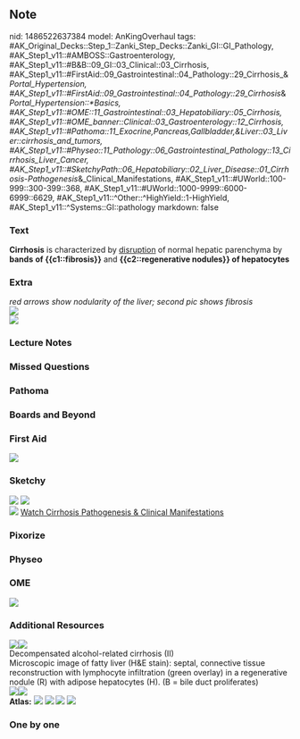 ## Note
nid: 1486522637384
model: AnKingOverhaul
tags: #AK_Original_Decks::Step_1::Zanki_Step_Decks::Zanki_GI::GI_Pathology, #AK_Step1_v11::#AMBOSS::Gastroenterology, #AK_Step1_v11::#B&B::09_GI::03_Clinical::03_Cirrhosis, #AK_Step1_v11::#FirstAid::09_Gastrointestinal::04_Pathology::29_Cirrhosis_&_Portal_Hypertension, #AK_Step1_v11::#FirstAid::09_Gastrointestinal::04_Pathology::29_Cirrhosis_&_Portal_Hypertension::*Basics, #AK_Step1_v11::#OME::11_Gastrointestinal::03_Hepatobiliary::05_Cirrhosis, #AK_Step1_v11::#OME_banner::Clinical::03_Gastroenterology::12_Cirrhosis, #AK_Step1_v11::#Pathoma::11_Exocrine,Pancreas,Gallbladder,&Liver::03_Liver::cirrhosis_and_tumors, #AK_Step1_v11::#Physeo::11_Pathology::06_Gastrointestinal_Pathology::13_Cirrhosis_Liver_Cancer, #AK_Step1_v11::#SketchyPath::06_Hepatobiliary::02_Liver_Disease::01_Cirrhosis_-_Pathogenesis_&_Clinical_Manifestations, #AK_Step1_v11::#UWorld::100-999::300-399::368, #AK_Step1_v11::#UWorld::1000-9999::6000-6999::6629, #AK_Step1_v11::^Other::^HighYield::1-HighYield, #AK_Step1_v11::^Systems::GI::pathology
markdown: false

### Text
<div>
  <b>Cirrhosis</b> is characterized by <u>disruption</u> of normal
  hepatic parenchyma by <b>bands</b> <b>of {{c1::fibrosis}}</b> and
  <b>{{c2::regenerative nodules}} of hepatocytes</b>
</div>

### Extra
<div>
  <i>red arrows show nodularity of the liver; second pic shows
  fibrosis</i>
</div>
<div><img src="paste-358466560458965.jpg"></div>
<div><img src="paste-358097193271858.jpg"></div>

### Lecture Notes


### Missed Questions


### Pathoma


### Boards and Beyond


### First Aid
<img src="tmpkHXT6e.png">

### Sketchy
<div><img src="Screen%20Shot%202020-01-27%20at%209.42.29%20AM.JPG">
<img src=
"Screen%20Shot%202020-01-27%20at%209.43.26%20AM.JPG"></div><img src="Zoverall%20picture%20(61).JPG">
<a href=
"https://dashboard.sketchy.com/study/medical/courses/medical-pathophysiology/units/medical-pediatrics-hepatobiliary/videos/medical-pathophysiology-hepatobiliary-liver-disease-cirrhosis-pathogenesis-and-clinical-manifestations?utm_source=anki&utm_medium=partnership&utm_campaign=february_update&utm_content=medical">
Watch Cirrhosis Pathogenesis & Clinical Manifestations</a>

### Pixorize


### Physeo


### OME
<div class="ome-widget">
  <a href=
  "https://onlinemeded.org/spa/gastroenterology/cirrhosis/acquire?ref=anki">
  <img src="_OME_AnkiFlashcards_Lesson_5.png"></a>
</div>

### Additional Resources
<div><img src="big_509eed8655032.jpg"><img src=
"509eed8655032.jpg"></div>
<div>
  <div>
    <div>
      Decompensated alcohol-related cirrhosis (II)
    </div>
  </div>
  <div>
    <div>
      <div>
        Microscopic image of fatty liver (H&E stain): septal,
        connective tissue reconstruction with lymphocyte
        infiltration (green overlay) in a regenerative nodule (R)
        with adipose hepatocytes (H). (B = bile duct proliferates)
      </div>
    </div>
  </div>
</div>
<div><img src=
"paste-a904f6e90b67a03d84f11c061ea6d63fd706b6e1.jpg"><img src=
"paste-72806cbd497d1808a90b0db39d20bc92a3395b5e.jpg"></div><b>Atlas:</b>
<img src="tmpRz2U2G.png"> <img src="tmpXNWs4O.png"> <img src=
"tmpajU4zY.png"> <img src="tmpBavEtb.png">

### One by one


